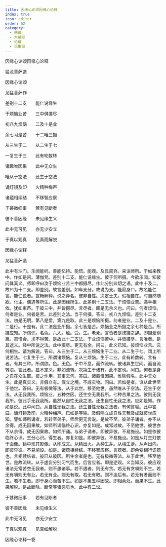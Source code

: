 ```yaml
---
title: 因缘心论颂因缘心论释
index: true
icon: editor
order: 62
category:
  - 佛藏
  - 大藏经
  - 论藏
  - 论集部
---
```


  因缘心论颂因缘心论释  

猛龙菩萨造  

因缘心论颂  

龙猛菩萨作  

差别十二支　　能仁说缘生  

于烦恼业苦　　三中俱摄尽  

初八九烦恼　　二及十是业  

余七习是苦　　十二唯三摄  

从三生于二　　从二生于七  

一复生于三　　此有轮数转  

诸趣唯因果　　此中无众生  

唯从于空法　　还生于空法  

诵灯镜及印　　火精种梅声  

诸蕴相续结　　不移智应察  

于甚微细事　　若有见断者  

彼不善因缘　　未见缘生义  

此中无可见　　亦无少安立  

于真以观真　　见真而解脱  

因缘心论释  

龙猛菩萨造  

此中有沙门。乐闻能听。善能忆持。能悟。能观。及具简弃。来诣师所。于如来教中。作如是问。薄伽梵。差别十二支。能仁说缘生。彼于何所摄。今欲乐闻。知彼问其真义。师即呼曰汝于烦恼业苦三中都摄尽。作此分别典切之语。此中十及二。故曰为十二支。即差别。故言差别。如车支分。故说为支。能寂身口。故名能仁言。能仁说者。宣畅解释。说之异名。彼非自性。决定士夫。假相自在。时自然随欲。化主。偶遇等所生。此是因缘所生。此差别十二支法。于烦恼业苦。递手相依。犹如束芦。于彼三中。并皆摄尽。言尽者。即是无余义也。问曰。何者烦恼。何者是业。何者是苦。此差别之法。当于何摄。答曰。初八九烦恼。差别十二支法。初是无明。第八是爱。第九是取。此三是烦恼所摄。何者是业。二及十是业。二是行。十是有。此二法是业所摄。余七皆是苦。烦恼业之所摄之余七种是苦。所摄应知。所谓识。名色。六入。触。受。生。老死。言皆者是揔摄之辞。即摄爱别离。怨憎会。求不得苦。是故此十二支法。于业烦恼苦中。并皆摄尽。言唯者。是其遮义。经中所说之法。此中摄尽。更无有余。问曰。此义已知。彼烦恼业苦。云何相生。请为解说。答曰。从三生于二。从三烦恼生于二业。从二生于七。谓上所说苦法。七复生于三。所谓诸烦恼。复从三烦恼。生于二业。此有轮数转。言有者。有其三种。所谓欲。色。无色。于中不息。而作流转。彼诸异生世间。而自流转浪。言此者。显不定义。非如流转。次第生于诸有。此不定也。问曰。何者是身之自在众生耶。彼之作用。其事云何。答曰。诸趣惟因果。惟除假名。此中无众生。此是真实义。非假立有。假立之境。不成实物。问曰。若如是者。谁从此世至于他世。答曰。无有极微等法。从于此世。移至他世。虽然唯从于空法。还生于空法。从无我我所。烦恼业。五种空因。还生空无我我所。七种苦果之法。彼则无我我所。彼此手无我我所。虽然从自性无我之法。还生自性无我之法。应如是知。作如是说。此中问曰。从自性无我之法。还生自性无我之法者。有何譬喻。此中答曰。诵灯镜及印。火精种梅声。已如是等喻。及假喻立成自性无我及成就彼世应知。譬如师所诵者。若转至弟子。师后更无言说。是故不至。彼弟子诵者。亦不从余得。成无因果故。如师所诵临终心识。亦复如是。成常过故。不至他世。彼世亦不从余得。成无因果故。如师所诵。与弟子诵者。即彼异彼。不易施设。如是依彼临终心识。生分心识。得生者。亦复如是。即彼异彼。不易施设。如是从灯生灯依于面像。镜中现其影像。从印成文。从精出火。从种生芽。从梅生涎。从声出向。即彼异彼。不易施设。如是。诸蕴相续结。不移智应察。言蕴者。即色受相行识蕴也。言相续结者。彼已从彼因。所生余者是也。无有极微等法。从于此世。移至他世。是故流转。从于虚妄分别习气而生。后言应者。即是逆观。义当知反。彼应观诸法无常苦空无我者。则不愚诸事。若不遇者。则无有贪。若无有贪嗔则不生。若无有嗔则无有业。若无有业。则无有取。若无有取。则不造后有。若无有者而则不生。若不生者。即于身心而苦不生。如是不集五种因故。即相余处。而果不生。此果解脱。是故断除。断常等诸恶见也。此中有二讼。  

于甚微细事　　若有见断者  

彼不善因缘　　未见缘生义  

此中无可见　　亦无少安立  

于真以观真　　见真如解脱  

因缘心论释一卷  
